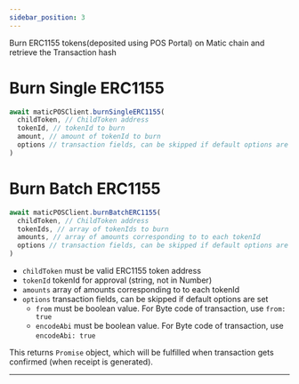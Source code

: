 ```yaml
---
sidebar_position: 3
---
```


Burn ERC1155 tokens(deposited using POS Portal) on Matic chain and retrieve the Transaction hash

# Burn Single ERC1155

```js
await maticPOSClient.burnSingleERC1155(
  childToken, // ChildToken address
  tokenId, // tokenId to burn
  amount, // amount of tokenId to burn
  options // transaction fields, can be skipped if default options are set
)
```

# Burn Batch ERC1155

```js
await maticPOSClient.burnBatchERC1155(
  childToken, // ChildToken address
  tokenIds, // array of tokenIds to burn
  amounts, // array of amounts corresponding to to each tokenId
  options // transaction fields, can be skipped if default options are set
)
```

- `childToken` must be valid ERC1155 token address
- `tokenId` tokenId for approval (string, not in Number)
- `amounts` array of amounts corresponding to to each tokenId
- `options` transaction fields, can be skipped if default options are set
  - `from` must be boolean value. For Byte code of transaction, use `from: true`
  - `encodeAbi` must be boolean value. For Byte code of transaction, use `encodeAbi: true`

This returns `Promise` object, which will be fulfilled when transaction gets confirmed (when receipt is generated).

---
